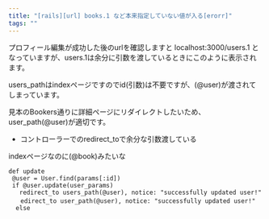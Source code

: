 ```yaml
---
title: "[rails][url] books.1 など本来指定していない値が入る[erorr]"
tags: ""
---
```


プロフィール編集が成功した後のurlを確認しますと
localhost:3000/users.1
となっていますが、users.1は余分に引数を渡しているときにこのように表示されます。

users_pathはindexページですのでid(引数)は不要ですが、(@user)が渡されてしまっています。

見本のBookers通りに詳細ページにリダイレクトしたいため、user_path(@user)が適切です。

-   コントローラーでのredirect_toで余分な引数渡している

indexページなのに(@book)みたいな

    def update
     @user = User.find(params[:id])
     if @user.update(user_params)
       redirect_to users_path(@user), notice: "successfully updated user!"
    　　edirect_to user_path(@user), notice: "successfully updated user!"
      else
